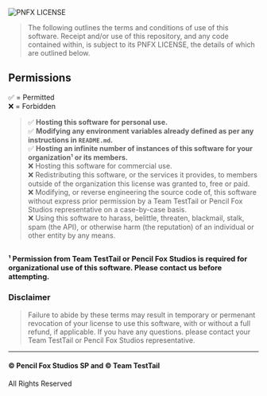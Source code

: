 ![PNFX LICENSE](https://media.discordapp.net/attachments/998403900312920176/1012337199636815972/PNFX_LICENSE.png?width=300&height=100)
> The following outlines the terms and conditions of use of this software. Receipt and/or use of this repository, and any code contained within, is subject to its PNFX LICENSE, the details of which are outlined below.
## Permissions
:white_check_mark: = Permitted\
:x: = Forbidden
> :white_check_mark: **Hosting this software for personal use.**\
> :white_check_mark: **Modifying any environment variables already defined as per any instructions in ``README.md``.** \
> :white_check_mark: **Hosting an infinite number of instances of this software for your organization¹ or its members.** \
> :x: Hosting this software for commercial use. \
> :x: Redistributing this software, or the services it provides, to members outside of the organization this license was granted to, free or paid.  \
> :x: Modifying, or reverse engineering the source code of, this software without express prior permission by a Team TestTail or Pencil Fox Studios representative on a case-by-case basis. \
> :x: Using this software to harass, belittle, threaten, blackmail, stalk, spam (the API), or otherwise harm (the reputation) of an individual or other entity by any means. 

<sup><sub>¹ Permission from Team TestTail or Pencil Fox Studios is required for organizational use of this software. Please contact us before attempting.</sub></sup>
---
### Disclaimer
> Failure to abide by these terms may result in temporary or permenant revocation of your license to use this software, with or without a full refund, if applicable. If you have any questions. please contact your Team TestTail or Pencil Fox Studios representative.
---
#### © Pencil Fox Studios SP and © Team TestTail
All Rights Reserved